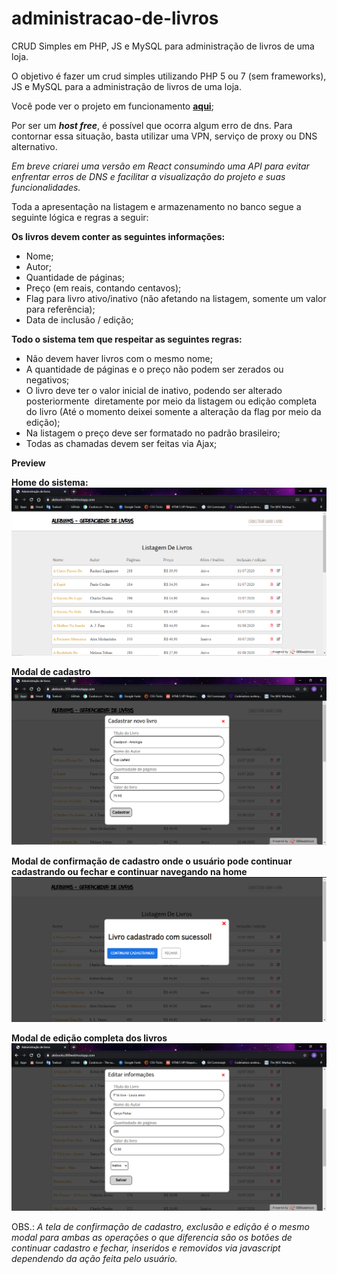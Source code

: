 # administracao-de-livros
CRUD Simples em PHP, JS e MySQL para administração de livros de uma loja.

O objetivo é fazer um crud simples utilizando PHP 5 ou 7 (sem frameworks), JS e MySQL para a administração de livros de uma loja.

Você pode ver o projeto em funcionamento __[aqui](https://alebooks.000webhostapp.com/)__;

Por ser um __*host free*__, é possível que ocorra algum erro de dns.
Para contornar essa situação, basta utilizar uma VPN, serviço de proxy ou DNS alternativo.

_Em breve criarei uma versão em React consumindo uma API para evitar enfrentar erros de DNS e facilitar a visualização do projeto e suas funcionalidades._

Toda a apresentação na listagem e armazenamento no banco segue a seguinte lógica e regras a seguir:

__Os livros devem conter as seguintes informações:__
  - Nome;
  - Autor;
  - Quantidade de páginas;
  - Preço (em reais, contando centavos);
  - Flag para livro ativo/inativo (não afetando na listagem, somente um valor para referência);
  - Data de inclusão / edição;
  
__Todo o sistema tem que respeitar as seguintes regras:__
  - Não devem haver livros com o mesmo nome;
  - A quantidade de páginas e o preço não podem ser zerados ou negativos;
  - O livro deve ter o valor inicial de inativo, podendo ser alterado posteriormente  diretamente por meio da listagem ou edição completa do livro (Até o momento deixei somente a alteração da flag por meio da edição);
  - Na listagem o preço deve ser formatado no padrão brasileiro;
  - Todas as chamadas devem ser feitas via Ajax;

  __Preview__
  
  __Home do sistema:__
  ![imagem da home](https://github.com/Alessandro-Miranda/administracao-de-livros/blob/master/screenshots/home.PNG)
  
  __Modal de cadastro__
  ![tela de cadastro](https://github.com/Alessandro-Miranda/administracao-de-livros/blob/master/screenshots/cadastro.PNG)
  
  __Modal de confirmação de cadastro onde o usuário pode continuar cadastrando ou fechar e continuar navegando na home__
  ![confirmação de cadastro](https://github.com/Alessandro-Miranda/administracao-de-livros/blob/master/screenshots/confirmação.PNG)
  
  __Modal de edição completa dos livros__
  ![tela de edição](https://github.com/Alessandro-Miranda/administracao-de-livros/blob/master/screenshots/Edi%C3%A7%C3%A3o.PNG)

  OBS.: _A tela de confirmação de cadastro, exclusão e edição é o mesmo modal para ambas as operações o que diferencia são os botões de continuar cadastro e fechar, inseridos e removidos via javascript dependendo da ação feita pelo usuário._
